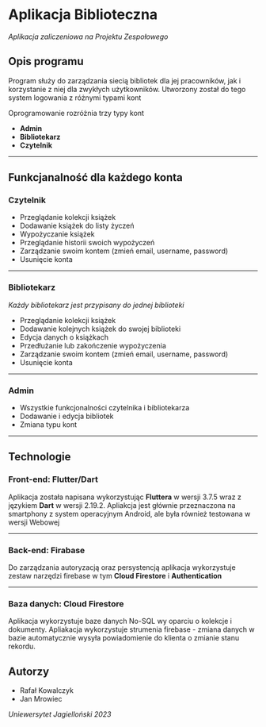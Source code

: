 # Aplikacja Biblioteczna
*Aplikacja zaliczeniowa na Projektu Zespołowego*

## Opis programu

Program służy do zarządzania siecią bibliotek dla jej pracowników, jak i korzystanie z niej dla zwykłych użytkowników.
Utworzony został do tego system logowania z różnymi typami kont

Oprogramowanie rozróżnia trzy typy kont

- **Admin**
- **Bibliotekarz**
- **Czytelnik** 

---

## Funkcjanalność dla każdego konta

### Czytelnik

- Przeglądanie kolekcji książek
- Dodawanie książek do listy życzeń
- Wypożyczanie książek
- Przeglądanie historii swoich wypożyczeń
- Zarządzanie swoim kontem (zmień email, username, password)
- Usunięcie konta

---

### Bibliotekarz

*Każdy bibliotekarz jest przypisany do jednej biblioteki*
- Przeglądanie kolekcji książek
- Dodawanie kolejnych książek do swojej biblioteki
- Edycja danych o książkach
- Przedłużanie lub zakończenie wypożyczenia
- Zarządzanie swoim kontem (zmień email, username, password)
- Usunięcie konta

---

### Admin
- Wszystkie funkcjonalności czytelnika i bibliotekarza
- Dodawanie i edycja bibliotek
- Zmiana typu kont

---

## Technologie

### Front-end: Flutter/Dart

Aplikacja została napisana wykorzystując **Fluttera** w wersji 3.7.5 wraz z językiem **Dart** w wersji 2.19.2. Apliakcja jest głównie przeznaczona na smartphony z system operacyjnym Android, ale była również testowana w wersji Webowej

---

### Back-end: Firabase

Do zarządzania autoryzacją oraz persystencją aplikacja wykorzystuje zestaw narzędzi firebase w tym **Cloud Firestore** i **Authentication**

---

### Baza danych: Cloud Firestore

Aplikacja wykorzystuje baze danych No-SQL wy oparciu o kolekcje i dokumenty. Apliakacja wykorzystuje strumenia firebase - zmiana danych w bazie automatycznie wysyła powiadomienie do klienta o zmianie stanu rekordu.

## Autorzy

  - Rafał Kowalczyk
  - Jan Mrowiec


*Uniewersytet Jagielloński 2023*
